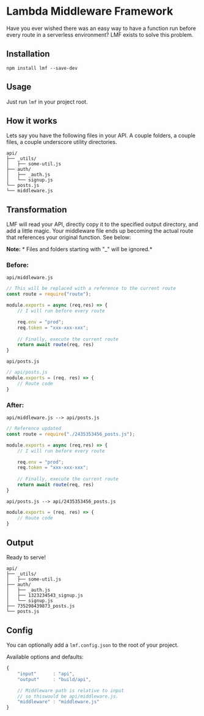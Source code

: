 # **Lambda Middleware Framework**

Have you ever wished there was an easy way to have a function run before every route in a serverless environment? LMF exists to solve this problem.

## **Installation**
```npm install lmf --save-dev```

## **Usage**
Just run ```lmf``` in your project root.

## **How it works**
Lets say you have the following files in your API. A couple folders, a couple files, a couple underscore utility directories. 

```
api/
├── _utils/
│   ├── some-util.js
├── auth/
│   ├── _auth.js
│   └── signup.js
└── posts.js
└── middleware.js
```

## **Transformation**
LMF will read your API, directly copy it to the specified output directory, and add a little magic. Your middleware file ends up becoming the actual route that references your original function. See below:

**Note:** * Files and folders starting with "_" will be ignored.*


### **Before:**

```api/middleware.js```
```javascript
// This will be replaced with a reference to the current route
const route = require("route");

module.exports = async (req,res) => {
    // I will run before every route

    req.env = "prod";
    req.token = "xxx-xxx-xxx";
    
    // Finally, execute the current route
    return await route(req, res)
}
```


```api/posts.js```
```javascript
// api/posts.js
module.exports = (req, res) => {
    // Route code
}

```


### **After:**
```api/middleware.js --> api/posts.js```
```javascript
// Reference updated
const route = require("./2435353456_posts.js");

module.exports = async (req,res) => {
    // I will run before every route

    req.env = "prod";
    req.token = "xxx-xxx-xxx";
    
    // Finally, execute the current route
    return await route(req, res)
}
```


```api/posts.js --> api/2435353456_posts.js```
```javascript
module.exports = (req, res) => {
    // Route code
}

```

## **Output**
Ready to serve!
```
api/
├── _utils/
│   ├── some-util.js
├── auth/
│   ├── _auth.js
│   ├── 1323234543_signup.js
│   └── signup.js
├── 735298439873_posts.js
└── posts.js
```

## **Config**
You can optionally add a ```lmf.config.json``` to the root of your project.

Available options and defaults:
```javascript
{
    "input"      : "api",
    "output"     : "build/api",

    // Middleware path is relative to input
    // so thiswould be api/middleware.js.
    "middleware" : "middleware.js" 
}
```

